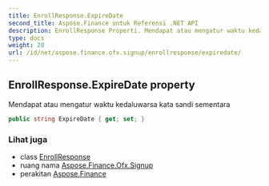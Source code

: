 ```yaml
---
title: EnrollResponse.ExpireDate
second_title: Aspose.Finance untuk Referensi .NET API
description: EnrollResponse Properti. Mendapat atau mengatur waktu kedaluwarsa kata sandi sementara
type: docs
weight: 20
url: /id/net/aspose.finance.ofx.signup/enrollresponse/expiredate/
---
```

## EnrollResponse.ExpireDate property

Mendapat atau mengatur waktu kedaluwarsa kata sandi sementara

```csharp
public string ExpireDate { get; set; }
```

### Lihat juga

* class [EnrollResponse](../)
* ruang nama [Aspose.Finance.Ofx.Signup](../../enrollresponse/)
* perakitan [Aspose.Finance](../../../)


